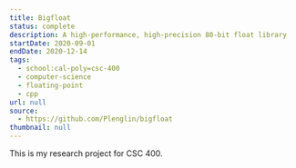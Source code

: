 ```yaml
---
title: Bigfloat
status: complete
description: A high-performance, high-precision 80-bit float library
startDate: 2020-09-01
endDate: 2020-12-14
tags:
  - school:cal-poly=csc-400
  - computer-science
  - floating-point
  - cpp
url: null
source:
  - https://github.com/Plenglin/bigfloat
thumbnail: null
---
```


This is my research project for CSC 400.
